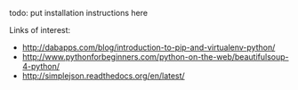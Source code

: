 todo: put installation instructions here

Links of interest:

- http://dabapps.com/blog/introduction-to-pip-and-virtualenv-python/
- http://www.pythonforbeginners.com/python-on-the-web/beautifulsoup-4-python/
- http://simplejson.readthedocs.org/en/latest/
